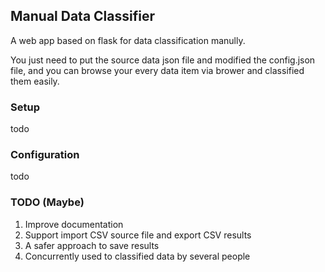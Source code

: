 ## Manual Data Classifier

A web app based on flask for data classification manully.  

You just need to put the source data json file and modified the config.json file, and you can browse your every data item via brower and classified them easily.

### Setup

todo

### Configuration

todo

### TODO (Maybe)

1. Improve documentation
2. Support import CSV source file and export CSV results
3. A safer approach to save results
4. Concurrently used to classified data by several people 
